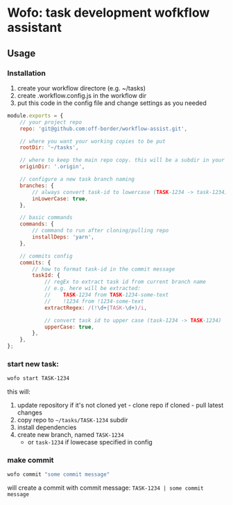 # Wofo: task development wofkflow assistant

## Usage

### Installation

1. create your workflow directore (e.g. ~/tasks)
2. create .workflow.config.js in the workflow dir
3. put this code in the config file and change settings as you needed

```js
module.exports = {
    // your project repo
    repo: 'git@github.com:off-border/workflow-assist.git',

    // where you want your working copies to be put
    rootDir: '~/tasks',

    // where to keep the main repo copy. this will be a subdir in your rootDir
    originDir: '.origin',

    // configure a new task branch naming
    branches: {
        // always convert task-id to lowercase (TASK-1234 -> task-1234)
        inLowerCase: true,
    },

    // basic commands
    commands: {
        // command to run after cloning/pulling repo
        installDeps: 'yarn',
    },

    // commits config
    commits: {
        // how to format task-id in the commit message
        taskId: {
            // regEx to extract task id from current branch name
            // e.g. here will be extracted:
            //    TASK-1234 from TASK-1234-some-text
            //    !1234 from !1234-some-text
            extractRegex: /(!\d+|TASK-\d+)/i,

            // convert task id to upper case (task-1234 -> TASK-1234)
            upperCase: true,
        },
    },
};
```

### start new task:

```bash
wofo start TASK-1234
```

this will:

1. update repository
   if it's not cloned yet - clone repo
   if cloned - pull latest changes
2. copy repo to `~/tasks/TASK-1234` subdir
3. install dependencies
4. create new branch, named `TASK-1234`
    - or `task-1234` if lowecase specified in config

### make commit

```bash
wofo commit "some commit message"
```

will create a commit with commit message:
`TASK-1234 | some commit message`
